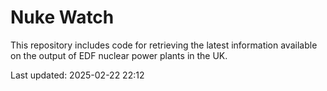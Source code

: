 # Nuke Watch

This repository includes code for retrieving the latest information available on the output of EDF nuclear power plants in the UK.

Last updated: 2025-02-22 22:12